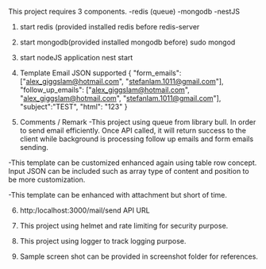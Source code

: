 This project requires 3 components.
-redis (queue)
-mongodb
-nestJS

1. start redis (provided installed redis before
  redis-server

2. start mongodb(provided installed mongodb before)
  sudo mongod

3. start nodeJS application
  nest start

4. Template Email JSON supported
{
	"form_emails": ["alex_giggslam@hotmail.com", "stefanlam.1011@gmail.com"],
	"follow_up_emails": ["alex_giggslam@hotmail.com", "alex_giggslam@hotmail.com", "stefanlam.1011@gmail.com"],
	"subject":"TEST",
	"html": "123"
}

5. Comments / Remark
-This project using queue from library bull. In order to send email efficiently. Once API called, it will return success to the client while background is processing follow up emails and form emails sending.

-This template can be customized enhanced again using table row concept. Input JSON can be included such as array type of content and position to be more customization.

-This template can be enhanced with attachment but short of time.

6. http:/localhost:3000/mail/send
API URL

7. This project using helmet and rate limiting for security purpose.

8. This project using logger to track logging purpose.

9. Sample screen shot can be provided in screenshot folder for references.
